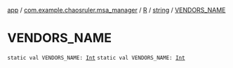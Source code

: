 [app](../../../index.md) / [com.example.chaosruler.msa_manager](../../index.md) / [R](../index.md) / [string](index.md) / [VENDORS_NAME](.)

# VENDORS_NAME

`static val VENDORS_NAME: `[`Int`](https://kotlinlang.org/api/latest/jvm/stdlib/kotlin/-int/index.html)
`static val VENDORS_NAME: `[`Int`](https://kotlinlang.org/api/latest/jvm/stdlib/kotlin/-int/index.html)